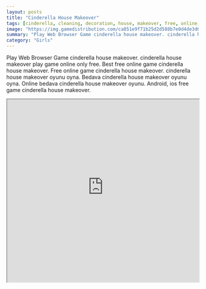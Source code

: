```yaml
---
layout: posts
title: "Cinderella House Makeover"
tags: [cinderella, cleaning, decoration, house, makeover, free, online, games, oyna, game, free, games, play, play, games]
image: "https://img.gamedistribution.com/ca851e9f71b25d2d588b7e0d4de3d627.jpg"
summary: "Play Web Browser Game cinderella house makeover. cinderella house makeover play game online only free. Best free online game cinderella house makeover. Free online game cinderella house makeover. cinderella house makeover oyunu oyna. Bedava cinderella house makeover oyunu oyna. Online bedava cinderella house makeover oyunu. Android, ios free game cinderella house makeover."
category: "Girls"
---
```


Play Web Browser Game cinderella house makeover. cinderella house makeover play game online only free. Best free online game cinderella house makeover. Free online game cinderella house makeover. cinderella house makeover oyunu oyna. Bedava cinderella house makeover oyunu oyna. Online bedava cinderella house makeover oyunu. Android, ios free game cinderella house makeover.

<iframe width="100%" height="480px;" src="https://flash.gamedistribution.com?game=ca851e9f71b25d2d588b7e0d4de3d627"></iframe>